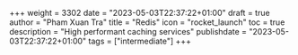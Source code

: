 +++
weight = 3302
date = "2023-05-03T22:37:22+01:00"
draft = true
author = "Pham Xuan Tra"
title = "Redis"
icon = "rocket_launch"
toc = true
description = "High performant caching services"
publishdate = "2023-05-03T22:37:22+01:00"
tags = ["intermediate"]
+++
